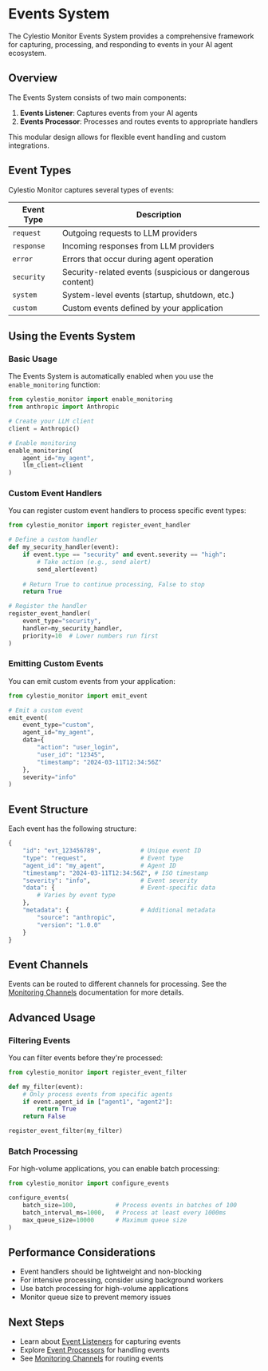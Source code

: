 # Events System

The Cylestio Monitor Events System provides a comprehensive framework for capturing, processing, and responding to events in your AI agent ecosystem.

## Overview

The Events System consists of two main components:

1. **Events Listener**: Captures events from your AI agents
2. **Events Processor**: Processes and routes events to appropriate handlers

This modular design allows for flexible event handling and custom integrations.

## Event Types

Cylestio Monitor captures several types of events:

| Event Type | Description |
|------------|-------------|
| `request` | Outgoing requests to LLM providers |
| `response` | Incoming responses from LLM providers |
| `error` | Errors that occur during agent operation |
| `security` | Security-related events (suspicious or dangerous content) |
| `system` | System-level events (startup, shutdown, etc.) |
| `custom` | Custom events defined by your application |

## Using the Events System

### Basic Usage

The Events System is automatically enabled when you use the `enable_monitoring` function:

```python
from cylestio_monitor import enable_monitoring
from anthropic import Anthropic

# Create your LLM client
client = Anthropic()

# Enable monitoring
enable_monitoring(
    agent_id="my_agent",
    llm_client=client
)
```

### Custom Event Handlers

You can register custom event handlers to process specific event types:

```python
from cylestio_monitor import register_event_handler

# Define a custom handler
def my_security_handler(event):
    if event.type == "security" and event.severity == "high":
        # Take action (e.g., send alert)
        send_alert(event)
    
    # Return True to continue processing, False to stop
    return True

# Register the handler
register_event_handler(
    event_type="security",
    handler=my_security_handler,
    priority=10  # Lower numbers run first
)
```

### Emitting Custom Events

You can emit custom events from your application:

```python
from cylestio_monitor import emit_event

# Emit a custom event
emit_event(
    event_type="custom",
    agent_id="my_agent",
    data={
        "action": "user_login",
        "user_id": "12345",
        "timestamp": "2024-03-11T12:34:56Z"
    },
    severity="info"
)
```

## Event Structure

Each event has the following structure:

```python
{
    "id": "evt_123456789",           # Unique event ID
    "type": "request",               # Event type
    "agent_id": "my_agent",          # Agent ID
    "timestamp": "2024-03-11T12:34:56Z", # ISO timestamp
    "severity": "info",              # Event severity
    "data": {                        # Event-specific data
        # Varies by event type
    },
    "metadata": {                    # Additional metadata
        "source": "anthropic",
        "version": "1.0.0"
    }
}
```

## Event Channels

Events can be routed to different channels for processing. See the [Monitoring Channels](../monitoring_channels.md) documentation for more details.

## Advanced Usage

### Filtering Events

You can filter events before they're processed:

```python
from cylestio_monitor import register_event_filter

def my_filter(event):
    # Only process events from specific agents
    if event.agent_id in ["agent1", "agent2"]:
        return True
    return False

register_event_filter(my_filter)
```

### Batch Processing

For high-volume applications, you can enable batch processing:

```python
from cylestio_monitor import configure_events

configure_events(
    batch_size=100,           # Process events in batches of 100
    batch_interval_ms=1000,   # Process at least every 1000ms
    max_queue_size=10000      # Maximum queue size
)
```

## Performance Considerations

- Event handlers should be lightweight and non-blocking
- For intensive processing, consider using background workers
- Use batch processing for high-volume applications
- Monitor queue size to prevent memory issues

## Next Steps

- Learn about [Event Listeners](events-listener.md) for capturing events
- Explore [Event Processors](events-processor.md) for handling events
- See [Monitoring Channels](../monitoring_channels.md) for routing events 